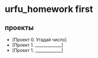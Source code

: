 # urfu_homework first

## проекты
 * [Проект 0. Угадай число]
 * [Проект 1. _____________]
 * [Проект 1. _____________]
